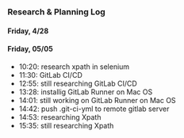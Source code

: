 ﻿### Research & Planning Log
#### Friday, 4/28
#### Friday, 05/05
* 10:20: research xpath in selenium
* 11:30: GitLab CI/CD
* 12:55: still researching GitLab CI/CD
* 13:28: installig GitLab Runner on Mac OS
* 14:01: still working on GitLab Runner on Mac OS
* 14:42: push .git-ci-yml to remote gitlab server
* 14:53: researching Xpath
* 15:35: still researching Xpath

